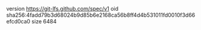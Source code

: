 version https://git-lfs.github.com/spec/v1
oid sha256:4fadd79b3d68024b9d85b6e2168ca56b8ff4d4b531011fd0010f3d66efcd0ca0
size 6484
